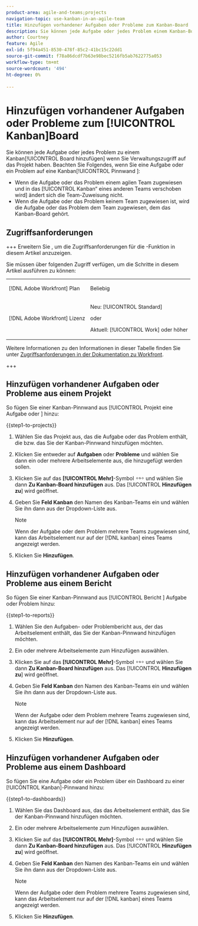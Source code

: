 ```yaml
---
product-area: agile-and-teams;projects
navigation-topic: use-kanban-in-an-agile-team
title: Hinzufügen vorhandener Aufgaben oder Probleme zum Kanban-Board
description: Sie können jede Aufgabe oder jedes Problem einem Kanban-Board hinzufügen, wenn Sie Verwaltungszugriff auf das Projekt haben.
author: Courtney
feature: Agile
exl-id: 5f94a451-8530-478f-85c2-41bc15c22dd1
source-git-commit: f78a86dcdf7b63e98bec5216fb5ab7622775a053
workflow-type: tm+mt
source-wordcount: '494'
ht-degree: 0%

---
```


# Hinzufügen vorhandener Aufgaben oder Probleme zum [!UICONTROL Kanban]Board

<!-- Audited: 4/2025 -->

Sie können jede Aufgabe oder jedes Problem zu einem Kanban[!UICONTROL Board hinzufügen] wenn Sie Verwaltungszugriff auf das Projekt haben. Beachten Sie Folgendes, wenn Sie eine Aufgabe oder ein Problem auf eine Kanban[!UICONTROL Pinnwand ]:

* Wenn die Aufgabe oder das Problem einem agilen Team zugewiesen und in das [!UICONTROL Kanban“ eines anderen Teams verschoben wird] ändert sich die Team-Zuweisung nicht.
* Wenn die Aufgabe oder das Problem keinem Team zugewiesen ist, wird die Aufgabe oder das Problem dem Team zugewiesen, dem das Kanban-Board gehört.

## Zugriffsanforderungen

+++ Erweitern Sie , um die Zugriffsanforderungen für die -Funktion in diesem Artikel anzuzeigen.

Sie müssen über folgenden Zugriff verfügen, um die Schritte in diesem Artikel ausführen zu können:

<table style="table-layout:auto"> 
 <col> 
 </col> 
 <col> 
 </col> 
 <tbody> 
  <tr> 
   <td role="rowheader">[!DNL Adobe Workfront] Plan</td> 
   <td> <p>Beliebig</p> </td> 
  </tr> 
  <tr> 
   <td role="rowheader">[!DNL Adobe Workfront] Lizenz</td> 
   <td> <p>Neu: [!UICONTROL Standard]</p> 
   oder
   <p>Aktuell: [!UICONTROL Work] oder höher</p> </td> 
  </tr>
 </tbody> 
</table>

Weitere Informationen zu den Informationen in dieser Tabelle finden Sie unter [Zugriffsanforderungen in der Dokumentation zu Workfront](/help/quicksilver/administration-and-setup/add-users/access-levels-and-object-permissions/access-level-requirements-in-documentation.md).

+++

## Hinzufügen vorhandener Aufgaben oder Probleme aus einem Projekt

So fügen Sie einer Kanban-Pinnwand aus [!UICONTROL  Projekt eine Aufgabe oder ] hinzu:

{{step1-to-projects}}

1. Wählen Sie das Projekt aus, das die Aufgabe oder das Problem enthält, die bzw. das Sie der Kanban-Pinnwand hinzufügen möchten.
1. Klicken Sie entweder auf **Aufgaben** oder **Probleme** und wählen Sie dann ein oder mehrere Arbeitselemente aus, die hinzugefügt werden sollen.
1. Klicken Sie auf das **[!UICONTROL Mehr]**-Symbol ![Mehr-Symbol](assets/more-icon.png) und wählen Sie dann **Zu Kanban-Board hinzufügen** aus. Das [!UICONTROL **Hinzufügen zu**] wird geöffnet.
1. Geben Sie **Feld Kanban** den Namen des Kanban-Teams ein und wählen Sie ihn dann aus der Dropdown-Liste aus.

   >[!NOTE]
   >
   >Wenn der Aufgabe oder dem Problem mehrere Teams zugewiesen sind, kann das Arbeitselement nur auf der [!DNL kanban] eines Teams angezeigt werden.
1. Klicken Sie **Hinzufügen**.

## Hinzufügen vorhandener Aufgaben oder Probleme aus einem Bericht

So fügen Sie einer Kanban-Pinnwand aus [!UICONTROL  Bericht ] Aufgabe oder Problem hinzu:

{{step1-to-reports}}

1. Wählen Sie den Aufgaben- oder Problembericht aus, der das Arbeitselement enthält, das Sie der Kanban-Pinnwand hinzufügen möchten.
1. Ein oder mehrere Arbeitselemente zum Hinzufügen auswählen.
1. Klicken Sie auf das **[!UICONTROL Mehr]**-Symbol ![Mehr-Symbol](assets/more-icon.png) und wählen Sie dann **Zu Kanban-Board hinzufügen** aus. Das [!UICONTROL **Hinzufügen zu**] wird geöffnet.
1. Geben Sie **Feld Kanban** den Namen des Kanban-Teams ein und wählen Sie ihn dann aus der Dropdown-Liste aus.

   >[!NOTE]
   >
   >Wenn der Aufgabe oder dem Problem mehrere Teams zugewiesen sind, kann das Arbeitselement nur auf der [!DNL kanban] eines Teams angezeigt werden.
1. Klicken Sie **Hinzufügen**.


## Hinzufügen vorhandener Aufgaben oder Probleme aus einem Dashboard

So fügen Sie eine Aufgabe oder ein Problem über ein Dashboard zu einer [!UICONTROL Kanban]-Pinnwand hinzu:

{{step1-to-dashboards}}

1. Wählen Sie das Dashboard aus, das das Arbeitselement enthält, das Sie der Kanban-Pinnwand hinzufügen möchten.
1. Ein oder mehrere Arbeitselemente zum Hinzufügen auswählen.
1. Klicken Sie auf das **[!UICONTROL Mehr]**-Symbol ![Mehr-Symbol](assets/more-icon.png) und wählen Sie dann **Zu Kanban-Board hinzufügen** aus. Das [!UICONTROL **Hinzufügen zu**] wird geöffnet.
1. Geben Sie **Feld Kanban** den Namen des Kanban-Teams ein und wählen Sie ihn dann aus der Dropdown-Liste aus.

   >[!NOTE]
   >
   >Wenn der Aufgabe oder dem Problem mehrere Teams zugewiesen sind, kann das Arbeitselement nur auf der [!DNL kanban] eines Teams angezeigt werden.
1. Klicken Sie **Hinzufügen**.